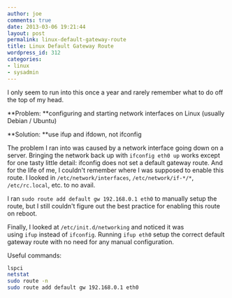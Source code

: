 ```yaml
---
author: joe
comments: true
date: 2013-03-06 19:21:44
layout: post
permalink: linux-default-gateway-route
title: Linux Default Gateway Route
wordpress_id: 312
categories:
- linux
- sysadmin
---
```


I only seem to run into this once a year and rarely remember what to do off the top of my head.

**Problem: **configuring and starting network interfaces on Linux (usually Debian / Ubuntu)

**Solution: **use ifup and ifdown, not ifconfig

The problem I ran into was caused by a network interface going down on a server. Bringing the network back up with `ifconfig eth0 up` works except for one tasty little detail: ifconfig does not set a default gateway route. And for the life of me, I couldn't remember where I was supposed to enable this route. I looked in `/etc/network/interfaces`, `/etc/network/if-*/*`, `/etc/rc.local`, etc. to no avail.

I ran `sudo route add default gw 192.168.0.1 eth0` to manually setup the route, but I still couldn't figure out the best practice for enabling this route on reboot.

Finally, I looked at `/etc/init.d/networking` and noticed it was using `ifup` instead of `ifconfig`. Running `ifup eth0` setup the correct default gateway route with no need for any manual configuration.

Useful commands:

```bash
lspci
netstat
sudo route -n
sudo route add default gw 192.168.0.1 eth0
```
